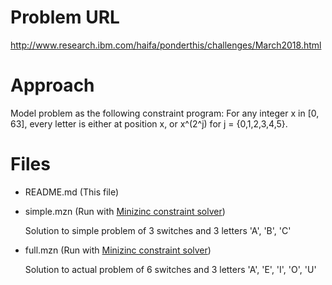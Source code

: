 # Problem URL

http://www.research.ibm.com/haifa/ponderthis/challenges/March2018.html

# Approach
Model problem as the following constraint program: For any integer x in [0, 63], every letter is either at position x, or x^(2^j) for j = {0,1,2,3,4,5}.

# Files
* README.md (This file)
* simple.mzn (Run with [Minizinc constraint solver](http://www.minizinc.org/))

  Solution to simple problem of 3 switches and 3 letters 'A', 'B', 'C'

* full.mzn (Run with [Minizinc constraint solver](http://www.minizinc.org/))

  Solution to actual problem of 6 switches and 3 letters 'A', 'E', 'I', 'O', 'U'
